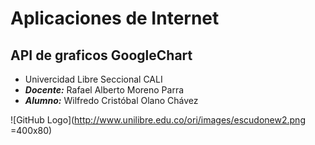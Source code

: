 # Aplicaciones de Internet
## API de graficos GoogleChart
* Univercidad Libre Seccional CALI
* ***Docente:*** Rafael Alberto Moreno Parra 
* ***Alumno:*** Wilfredo Cristóbal Olano Chávez

![GitHub Logo](http://www.unilibre.edu.co/ori/images/escudonew2.png =400x80)
